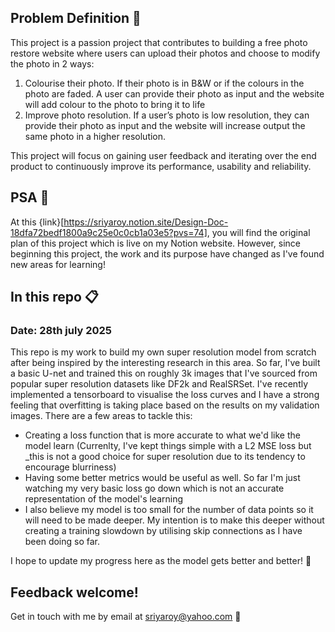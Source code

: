 

## Problem Definition 🥅

This project is a passion project that contributes to building a free photo restore website where users can upload their photos and choose to modify the photo in 2 ways:

1. Colourise their photo. If their photo is in B&W or if the colours in the photo are faded. A user can provide their photo as input and the website will add colour to the photo to bring it to life
2. Improve photo resolution. If a user’s photo is low resolution, they can provide their photo as input and the website will increase output the same photo in a higher resolution.

This project will focus on gaining user feedback and iterating over the end product to continuously improve its performance, usability and reliability.

## PSA 📣

At this {link}[https://sriyaroy.notion.site/Design-Doc-18dfa72bedf1800a9c25e0c0cb1a03e5?pvs=74], you will find the original plan of this project which is live on my Notion website. However, since beginning this project, the work and its purpose have changed as I've found new areas for learning!

## In this repo 📋

### Date: 28th july 2025

This repo is my work to build my own super resolution model from scratch after being inspired by the interesting research in this area. So far, I've built a basic U-net and trained this on roughly 3k images that I've sourced from popular super resolution datasets like DF2k and RealSRSet. I've recently implemented a tensorboard to visualise the loss curves and I have a strong feeling that overfitting is taking place based on the results on my validation images. There are a few areas to tackle this:
- Creating a loss function that is more accurate to what we'd like the model learn (Currenlty, I've kept things simple with a L2 MSE loss but _this is not a good choice for super resolution due to its tendency to encourage blurriness)
- Having some better metrics would be useful as well. So far I'm just watching my very basic loss go down which is not an accurate representation of the model's learning
- I also believe my model is too small for the number of data points so it will need to be made deeper. My intention is to make this deeper without creating a training slowdown by utilising skip connections as I have been doing so far.

I hope to update my progress here as the model gets better and better! 🎉

## Feedback welcome!
Get in touch with me by email at sriyaroy@yahoo.com 📩